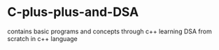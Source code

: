 # C-plus-plus-and-DSA
contains basic programs and concepts through c++
learning DSA from scratch in c++ language
